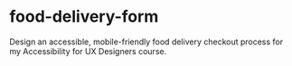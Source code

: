 # food-delivery-form

Design an accessible, mobile-friendly food delivery checkout process for my Accessibility for UX Designers course.